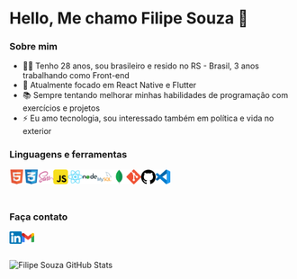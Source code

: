 # Hello, Me chamo Filipe Souza 👋

### Sobre mim

- 🧔🏽 Tenho 28 anos, sou brasileiro e resido no RS - Brasil, 3 anos trabalhando como Front-end
- 🌱 Atualmente focado em React Native e Flutter
- 📚 Sempre tentando melhorar minhas habilidades de programação com exercícios e projetos
- ⚡ Eu amo tecnologia, sou interessado também em política e vida no exterior

### Linguagens e ferramentas

<img align="left" alt="HTML5" width="26px" src="icons/html5.png" />
<img align="left" alt="CSS3" width="26px" src="icons/css3.png" />
<img align="left" alt="Sass" width="26px" src="icons/sass.png" />
<img align="left" alt="JavaScript" width="26px" src="icons/javascript.png" />
<img align="left" alt="React" width="26px" src="icons/react.png" />
<img align="left" alt="NodeJS" width="26px" src="icons/nodejs.png" />
<img align="left" alt="MySQL" width="26px" src="icons/mysql.png" />
<img align="left" alt="MongoDB" width="26px" src="icons/mongodb.png" />
<img align="left" alt="Git" width="26px" src="icons/git.png" />
<img align="left" alt="GitHub" width="26px" src="icons/github.png" />
<img align="left" alt="Visual Studio Code" width="26px" src="icons/vscode.png" />

<br />
<br>
<br>

### Faça contato

[<img align="left" alt="Filipe Souza | LinkedIn" width="22px" src="icons/linkedin.png" />](https://www.linkedin.com/in/daniellmiranda/)
[<img align="left" alt="Filipe | Email" width="22px" src="icons/gmail.png" />](mailto:flpfilipe19@gmail.com)

<br />

<br>
<br>

<img align="left" alt="Filipe Souza GitHub Stats" src="https://github-readme-stats.vercel.app/api/?username=gnrfilipe04&show_icons=true&theme=radical&hide_border=true" />
